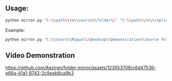 ## Usage:
```bash
python mirror.py "C:\\path\\to\\source\\folder\\" "C:\\path\\to\\replica\\folder" "C:\\path\\to\\log\\file\\" "interval(seconds)"
```


Example:
```bash
python mirror.py "C:\\Users\\Miguel\\Desktop\\Demonstration\\Source Folder\\" "C:\\Users\\Miguel\\Desktop\\Demonstration\\Replica Folder\\" "C:\\Users\\Miguel\\Desktop\\Demonstration\\" 0.1
```

## Video Demonstration

https://github.com/Aeziren/folder-mirror/assets/123553708/c6d47536-e66a-41a1-8742-2c9eab6ca9b3

